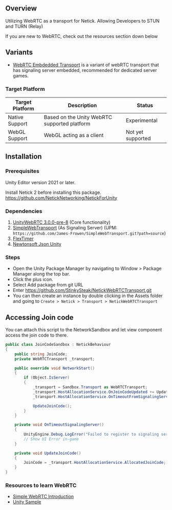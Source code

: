 ## Overview

Utilizing WebRTC as a transport for Netick. Allowing Developers to STUN and TURN (Relay)

If you are new to WebRTC, check out the resources section down below

## Variants
- [WebRTC Embdedded Transport](https://github.com/StinkySteak/NetickWebRTCEmbeddedTransport) is a variant of webRTC transport that has signaling server embedded, recommended for dedicated server games. 

### Target Platform

| Target Platform        | Description                                  | Status       |
|----------------|----------------------------------------------|--------------|
| Native Support | Based on the Unity WebRTC supported platform | Experimental |
| WebGL Support  | WebGL acting as a client                     | Not yet supported |

## Installation

### Prerequisites

Unity Editor version 2021 or later.

Install Netick 2 before installing this package.
https://github.com/NetickNetworking/NetickForUnity

### Dependencies
1. [UnityWebRTC 3.0.0-pre-8](https://github.com/Unity-Technologies/com.unity.webrtc) (Core functionality)
1. [SimpleWebTransport](https://github.com/James-Frowen/SimpleWebTransport) (As Signaling Server) (UPM: `https://github.com/James-Frowen/SimpleWebTransport.git?path=source`)
1. [FlexTimer](https://github.com/StinkySteak/UnityFlexTimer)
1. [Newtonsoft Json Unity](https://docs.unity3d.com/Packages/com.unity.nuget.newtonsoft-json@3.2/manual/index.html)

### Steps

- Open the Unity Package Manager by navigating to Window > Package Manager along the top bar.
- Click the plus icon.
- Select Add package from git URL
- Enter https://github.com/StinkySteak/NetickWebRTCTransport.git
- You can then create an instance by double clicking in the Assets folder and going to `Create > Netick > Transport > NetickWebRTCTransport`

## Accessing Join code
You can attach this script to the NetworkSandbox and let view component access the join code to there.
```cs
public class JoinCodeSandbox : NetickBehaviour
{
    public string JoinCode;
    private WebRTCTransport _transport;

    public override void NetworkStart()
    {
        if (Object.IsServer)
        {
            _transport = Sandbox.Transport as WebRTCTransport;
            _transport.HostAllocationService.OnJoinCodeUpdated += UpdateJoinCode;
            _transport.HostAllocationService.OnTimeoutFromSignalingServer += OnTimeoutSignalingServer;

            UpdateJoinCode();
        }
    }

    private void OnTimeoutSignalingServer()
    {
        UnityEngine.Debug.LogError("Failed to register to signaling server");
        // Show UI Error in-game
    }

    private void UpdateJoinCode()
    {
        JoinCode = _transport.HostAllocationService.AllocatedJoinCode;
    }
}

```

### Resources to learn WebRTC
- [Simple WebRTC Introduction](https://www.youtube.com/watch?v=8I2axE6j204)
- [Unity Sample](https://docs.unity3d.com/Packages/com.unity.webrtc@3.0/manual/sample.html)
